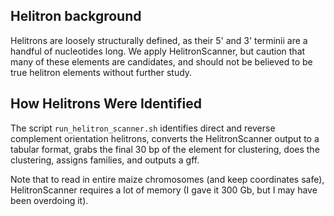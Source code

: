 ## Helitron background

Helitrons are loosely structurally defined, as their 5' and 3' terminii are a handful of nucleotides long. 
We apply HelitronScanner, but caution that many of these elements are candidates, and should not be believed to be true helitron elements without further study.

## How Helitrons Were Identified

The script ```run_helitron_scanner.sh``` identifies direct and reverse complement orientation helitrons, converts the HelitronScanner output to a tabular format, grabs the final 30 bp of the element for clustering, does the clustering, assigns families, and outputs a gff.

Note that to read in entire maize chromosomes (and keep coordinates safe), HelitronScanner requires a lot of memory (I gave it 300 Gb, but I may have been overdoing it).
